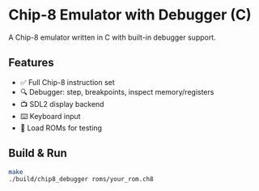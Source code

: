 # Chip-8 Emulator with Debugger (C)

A Chip-8 emulator written in C with built-in debugger support.

## Features

- ✅ Full Chip-8 instruction set
- 🔍 Debugger: step, breakpoints, inspect memory/registers
- 📺 SDL2 display backend
- ⌨️ Keyboard input
- 🧪 Load ROMs for testing

## Build & Run

```bash
make
./build/chip8_debugger roms/your_rom.ch8

